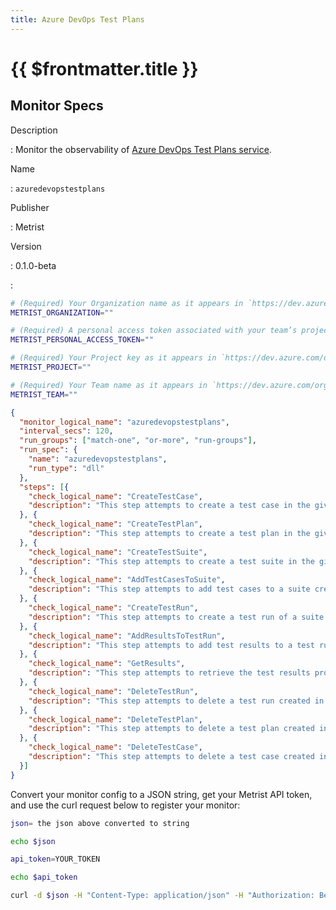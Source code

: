 ```yaml
---
title: Azure DevOps Test Plans
---
```


# {{ $frontmatter.title }}

## Monitor Specs

Description

: Monitor the observability of [Azure DevOps Test Plans service](https://azure.microsoft.com/products/devops/test-plans/).

Name

: `azuredevopstestplans`

Publisher

: Metrist

Version

: 0.1.0-beta

: &nbsp;


<!--@include: /parts/_1.md-->


<!--@include: /parts/_2.md-->


<!--@include: /parts/_3.md-->


```sh
# (Required) Your Organization name as it appears in `https://dev.azure.com/{Organization}/`.
METRIST_ORGANIZATION=""

# (Required) A personal access token associated with your team’s project board.
METRIST_PERSONAL_ACCESS_TOKEN=""

# (Required) Your Project key as it appears in `https://dev.azure.com/org/{Project}/`.
METRIST_PROJECT=""

# (Required) Your Team name as it appears in `https://dev.azure.com/org/project/{Team}/_apis/wit/wiql`.
METRIST_TEAM=""
```

<!--@include: /parts/tips_env-vars.md -->


<!--@include: /parts/_4.md-->


```json
{
  "monitor_logical_name": "azuredevopstestplans",
  "interval_secs": 120,
  "run_groups": ["match-one", "or-more", "run-groups"],
  "run_spec": {
    "name": "azuredevopstestplans",
    "run_type": "dll"
  },
  "steps": [{
    "check_logical_name": "CreateTestCase",
    "description": "This step attempts to create a test case in the given project."
  }, {
    "check_logical_name": "CreateTestPlan",
    "description": "This step attempts to create a test plan in the given project."
  }, {
    "check_logical_name": "CreateTestSuite",
    "description": "This step attempts to create a test suite in the given project."
  }, {
    "check_logical_name": "AddTestCasesToSuite",
    "description": "This step attempts to add test cases to a suite created in a previous step."
  }, {
    "check_logical_name": "CreateTestRun",
    "description": "This step attempts to create a test run of a suite created in a previous step."
  }, {
    "check_logical_name": "AddResultsToTestRun",
    "description": "This step attempts to add test results to a test run created in a previous step."
  }, {
    "check_logical_name": "GetResults",
    "description": "This step attempts to retrieve the test results produced in a previous step."
  }, {
    "check_logical_name": "DeleteTestRun",
    "description": "This step attempts to delete a test run created in a previous step."
  }, {
    "check_logical_name": "DeleteTestPlan",
    "description": "This step attempts to delete a test plan created in a previous step."
  }, {
    "check_logical_name": "DeleteTestCase",
    "description": "This step attempts to delete a test case created in a previous step."
  }]
}
```




Convert your monitor config to a JSON string, get your Metrist API token, and use the curl request below to register your monitor:

```sh
json= the json above converted to string

echo $json

api_token=YOUR_TOKEN

echo $api_token

curl -d $json -H "Content-Type: application/json" -H "Authorization: Bearer $api_token" 'https://app.metrist.io/api/v0/monitor-config'

```

<!--@include: /parts/tips_api.md-->


<!--@include: /parts/_5.md-->


<!--@include: /parts/result.md-->